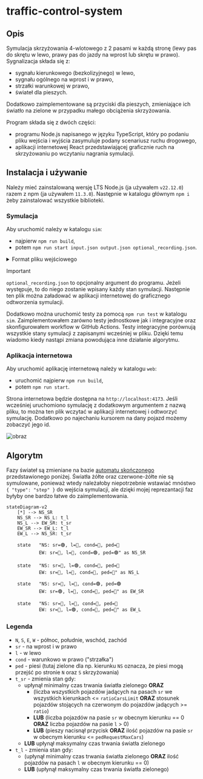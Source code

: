 # traffic-control-system

## Opis

Symulacja skrzyżowania 4-wlotowego z 2 pasami w każdą stronę (lewy pas do skrętu w lewo, prawy pas do jazdy na wprost lub skrętu w prawo). Sygnalizacja składa się z:

- sygnału kierunkowego (bezkolizyjnego) w lewo,
- sygnału ogólnego na wprost i w prawo,
- strzałki warunkowej w prawo,
- świateł dla pieszych.

Dodatkowo zaimplementowane są przyciski dla pieszych, zmieniające ich światło na zielone w przypadku małego obciążenia skrzyżowania.

Program składa się z dwóch części:

- programu Node.js napisanego w języku TypeScript, który po podaniu pliku wejścia i wyjścia zasymuluje podany scenariusz ruchu drogowego,
- aplikacji internetowej React przedstawiającej graficznie ruch na skrzyżowaniu po wczytaniu nagrania symulacji.

## Instalacja i używanie

Należy mieć zainstalowaną wersję LTS Node.js (ja używałem `v22.12.0`) razem z npm (ja używałem `11.3.0`).
Następnie w katalogu głównym `npm i` żeby zainstalować wszystkie biblioteki.

### Symulacja

Aby uruchomić należy w katalogu `sim`:

- najpierw `npm run build`,
- potem `npm run start input.json output.json optional_recording.json`.

<details>
<summary>Format pliku wejściowego</summary>

```jsonc
{
    // Ustawienia algorytmu zmian faz
    // Ten obiekt jest opcjonalny
    "config": {
        "states": {
            "NS_SR": {
                "greenMinCarsThreshold": "number",
                "greenMin": "number",
                "greenMax": "number",
                "ratio": "number",
                "ratioCarsLimit": "number",
            },
            "NS_L": {
                "greenMinCarsThreshold": "number",
                "greenMin": "number",
                "greenMax": "number",
                "ratio": "number",
                "ratioCarsLimit": "number",
            },
            "EW_SR": {
                "greenMinCarsThreshold": "number",
                "greenMin": "number",
                "greenMax": "number",
                "ratio": "number",
                "ratioCarsLimit": "number",
            },
            "NS_L": {
                "greenMinCarsThreshold": "number",
                "greenMin": "number",
                "greenMax": "number",
                "ratio": "number",
                "ratioCarsLimit": "number",
            },
        },
        "pedRequestMaxCars": "number",
    },

    // Lista komend, poniżej przedstawiam wszystkie typy komend
    "commands": [
        {
            "type": "addVehicle",
            "vehicleId": "string",
            "startRoad": "north | south | east | west",
            "endRoad": "north | south | east | west",
        },
        {
            "type": "step",
        },
        // Dodatkowo
        {
            "type": "pedestrianRequest",
            // Po której stronie skrzyżowania pieszy chce przejść (np. north = przechodzi po północnej stronie z zachodu na wschód lub ze wschodu na zachód)
            "crossing": "north | south | east | west",
        },
    ],
}
```

</details>

<!-- prettier-ignore -->
> [!IMPORTANT]
> `optional_recording.json` to opcjonalny argument do programu. Jeżeli występuje, to do niego zostanie wpisany każdy stan symulacji. Następnie ten plik można załadować w aplikacji internetowej do graficznego odtworzenia symulacji.

Dodatkowo można uruchomić testy za pomocą `npm run test` w katalogu `sim`. Zaimplementowałem zarówno testy jednostkowe jak i integracyjne oraz skonfigurowałem workflow w GitHub Actions. Testy integracyjne porównują wszystkie stany symulacji z zapisanymi wcześniej w pliku. Dzięki temu wiadomo kiedy nastąpi zmiana powodująca inne działanie algorytmu.

### Aplikacja internetowa

Aby uruchomić aplikację internetową należy w katalogu `web`:

- uruchomić najpierw `npm run build`,
- potem `npm run start`.

Strona internetowa będzie dostępna na `http://localhost:4173`. Jeśli wcześniej uruchomiono symulację z dodatkowym argumentem z nazwą pliku, to można ten plik wczytać w aplikacji internetowej i odtworzyć symulację. Dodatkowo po najechaniu kursorem na dany pojazd możemy zobaczyć jego id.

![obraz](https://github.com/user-attachments/assets/7c671f76-f5f0-43bb-9f39-3af9d7b405fb)

## Algorytm

Fazy świateł są zmieniane na bazie [automatu skończonego](https://pl.wikipedia.org/wiki/Automat_sko%C5%84czony) przedstawionego poniżej.
Światła żółte oraz czerwone-żółte nie są symulowane, ponieważ wtedy należałoby niepotrzebnie wstawiać mnóstwo `{ "type": "step" }` do wejścia symulacji, ale dzięki mojej reprezantacji faz byłyby one bardzo łatwe do zaimplementowania.

```mermaid
stateDiagram-v2
    [*] --> NS_SR
    NS_SR --> NS_L: t_l
    NS_L --> EW_SR: t_sr
    EW_SR --> EW_L: t_l
    EW_L --> NS_SR: t_sr

    state   "NS: sr=🟢, l=🔴, cond=🔴, ped=🔴
            EW: sr=🔴, l=🔴, cond=🟢, ped=🟢" as NS_SR

    state   "NS: sr=🔴, l=🟢, cond=🔴, ped=🔴
            EW: sr=🔴, l=🔴, cond=🔴, ped=🔴" as NS_L

    state   "NS: sr=🔴, l=🔴, cond=🟢, ped=🟢
            EW: sr=🟢, l=🔴, cond=🔴, ped=🔴" as EW_SR

    state   "NS: sr=🔴, l=🔴, cond=🔴, ped=🔴
            EW: sr=🔴, l=🟢, cond=🔴, ped=🔴" as EW_L
```

### Legenda

- `N`, `S`, `E`, `W` - północ, południe, wschód, zachód
- `sr` - na wprost i w prawo
- `l` - w lewo
- `cond` - warunkowo w prawo ("strzałka")
- `ped` - piesi (tutaj zielone dla np. kierunku `NS` oznacza, że piesi mogą przejść po stronie `N` oraz `S` skrzyżowania)
- `t_sr` - zmienia stan gdy:
    - upłynął minimalny czas trwania światła zielonego **ORAZ**
        - (liczba wszystkich pojazdów jadących na pasach `sr` we wszystkich kierunkach <= `ratioCarsLimit` **ORAZ** stosunek pojazdów stojących na czerwonym do pojazdów jadących >= `ratio`)
        - **LUB** (liczba pojazdów na pasie `sr` w obecnym kierunku == 0 **ORAZ** liczba pojazdów na pasie `l` > 0)
        - **LUB** (pieszy nacisnął przycisk **ORAZ** ilość pojazdów na pasie `sr` w obecnym kierunku <= `pedRequestMaxCars`)
    - **LUB** upłynął maksymalny czas trwania światła zielonego
- `t_l` - zmienia stan gdy:
    - (upłynął minimalny czas trwania światła zielonego **ORAZ** ilość pojazdów na pasach `l` w obecnym kierunku == 0)
    - **LUB** (upłynął maksymalny czas trwania światła zielonego)
